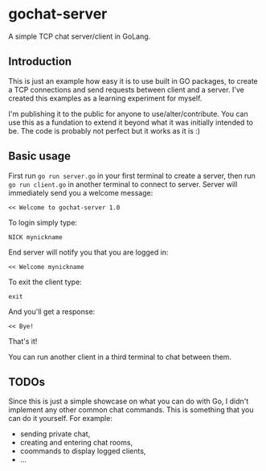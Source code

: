 # gochat-server
A simple TCP chat server/client in GoLang.

## Introduction

This is just an example how easy it is to use built in GO packages, to create 
a TCP connections and send requests between client and a server. I've created
this examples as a learning experiment for myself.

I'm publishing it to the public for anyone to use/alter/contribute. You can use this as a fundation to extend it beyond
what it was initially intended to be. The code is probably not perfect but it works as it is :)

## Basic usage

First run `go run server.go` in your first terminal to create a server, then run `go run client.go` in another terminal
to connect to server. Server will immediately send you a welcome message:

    << Welcome to gochat-server 1.0
    
To login simply type:

    NICK mynickname
    
End server will notify you that you are logged in:

    << Welcome mynickname
    
To exit the client type:

    exit
    
And you'll get a response:

    << Bye!
    
That's it!

You can run another client in a third terminal to chat between them.

## TODOs

Since this is just a simple showcase on what you can do with Go, I didn't implement any other common chat commands.
This is something that you can do it yourself. For example:

- sending private chat,
- creating and entering chat rooms,
- coommands to display logged clients,
- ...
